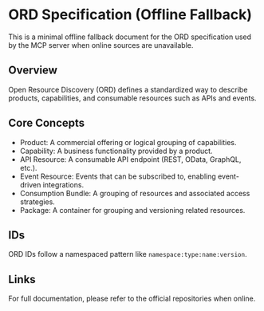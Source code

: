 # ORD Specification (Offline Fallback)

This is a minimal offline fallback document for the ORD specification used by the MCP server when online sources are unavailable.

## Overview
Open Resource Discovery (ORD) defines a standardized way to describe products, capabilities, and consumable resources such as APIs and events.

## Core Concepts
- Product: A commercial offering or logical grouping of capabilities.
- Capability: A business functionality provided by a product.
- API Resource: A consumable API endpoint (REST, OData, GraphQL, etc.).
- Event Resource: Events that can be subscribed to, enabling event-driven integrations.
- Consumption Bundle: A grouping of resources and associated access strategies.
- Package: A container for grouping and versioning related resources.

## IDs
ORD IDs follow a namespaced pattern like `namespace:type:name:version`.

## Links
For full documentation, please refer to the official repositories when online.
